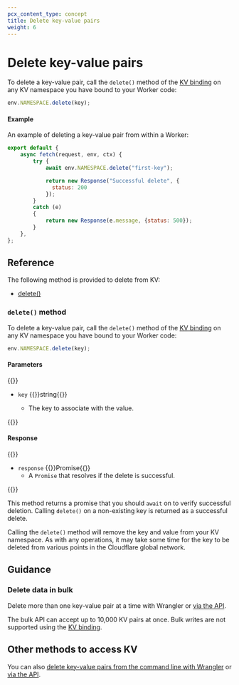```yaml
---
pcx_content_type: concept
title: Delete key-value pairs
weight: 6
---
```


# Delete key-value pairs

To delete a key-value pair, call the `delete()` method of the [KV binding](/kv/reference/kv-bindings/) on any KV namespace you have bound to your Worker code:

```js
env.NAMESPACE.delete(key);
```

#### Example 

An example of deleting a key-value pair from within a Worker:

```js
export default {
    async fetch(request, env, ctx) {
        try {
            await env.NAMESPACE.delete("first-key");

            return new Response("Successful delete", {
              status: 200
            });
        }
        catch (e)
        {
            return new Response(e.message, {status: 500});
        }
    },
};
```

## Reference

The following method is provided to delete from KV:
- [delete()](#delete-method)

### `delete()` method

To delete a key-value pair, call the `delete()` method of the [KV binding](/kv/reference/kv-bindings/) on any KV namespace you have bound to your Worker code:

```js
env.NAMESPACE.delete(key);
```

#### Parameters

{{<definitions>}}

- `key` {{<type>}}string{{</type>}}

  - The key to associate with the value.

{{</definitions>}}

#### Response

{{<definitions>}}

- `response` {{<type>}}Promise<void>{{</type>}}
  - A `Promise` that resolves if the delete is successful.

{{</definitions>}}

This method returns a promise that you should `await` on to verify successful deletion. Calling `delete()` on a non-existing key is returned as a successful delete.

Calling the `delete()` method will remove the key and value from your KV namespace. As with any operations, it may take some time for the key to be deleted from various points in the Cloudflare global network.

## Guidance

### Delete data in bulk

Delete more than one key-value pair at a time with Wrangler or [via the API](/api/operations/workers-kv-namespace-delete-multiple-key-value-pairs). 

The bulk API can accept up to 10,000 KV pairs at once. Bulk writes are not supported using the [KV binding](/kv/reference/kv-bindings/).


## Other methods to access KV

You can also [delete key-value pairs from the command line with Wrangler](/kv/reference/kv-commands/#delete) or [via the API](/api/operations/workers-kv-namespace-delete-key-value-pair).
